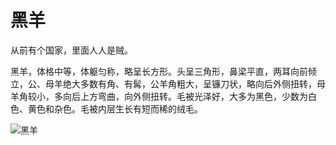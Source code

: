 # **黑羊**

  从前有个国家，里面人人是贼。

  黑羊，体格中等，体躯匀称，略呈长方形。头呈三角形，鼻梁平直，两耳向前倾立，公、母羊绝大多数有角、有髯，公羊角粗大，呈镰刀状，略向后外侧扭转，母羊角较小，多向后上方弯曲，向外侧扭转。毛被光泽好，大多为黑色，少数为白色、黄色和杂色。毛被内层生长有短而稀的绒毛。

 ![黑羊](https://bkimg.cdn.bcebos.com/pic/a08b87d6277f9e2f99635d6a1b30e924b899f37a?x-bce-process=image/watermark,g_7,image_d2F0ZXIvYmFpa2U3Mg==,xp_5,yp_5)